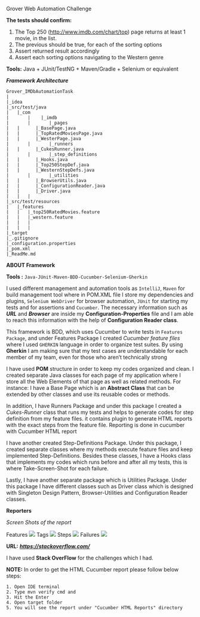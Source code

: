 Grover Web Automation Challenge

**The tests should confirm:**
1. The Top 250 (http://www.imdb.com/chart/top) page returns at least 1 movie, in the list.
2. The previous should be true, for each of the sorting options
3. Assert returned result accordingly
4. Assert each sorting options navigating to the Western genre

**Tools:**
   Java + JUnit/TestNG + Maven/Gradle + Selenium or equivalent


***Framework Architecture***

    Grover_IMDbAutomationTask
    |
    |_idea
    |_src/test/java
    |	|_com
    |       |    |_imdb
    |       |       |_pages
    |	|	   |_BasePage.java
    |	|	   |_TopRatedMoviesPage.java
    |	|	   |_WesterPage.java
    |       |       |_runners
    |	|	   |_CukesRunner.java
    |       |       |_step_definitions
    |	|	   |_Hooks.java
    |	|	   |_Top250StepDef.java
    |	|	   |_WesternStepDefs.java
    |       |       |_utilities
    |	|	   |_BrowserUtils.java
    |	|	   |_ConfigurationReader.java
    |	|	   |_Driver.java
    |   |   |   
    |_src/test/resources
    |	|_features
    |	|	|_top250RatedMovies.feature
    |	|	|_western.feature
    |   |   |
    |   |   |
    |_target
    |_.gitignore
    |_configuration.properties
    |_pom.xml
    |_ReadMe.md


**ABOUT Framework**

**Tools :** `Java-JUnit-Maven-BDD-Cucumber-Selenium-Gherkin`

I used different management and automation tools as `IntelliJ`, `Maven` for build management tool where in POM.XML file I store my dependencies and plugins, `Selenium WebDriver` for browser automation, `JUnit` for starting my tests and for assertions and `Cucumber`.
The necessary information such as _**URL**_ and **_Browser_** are inside my **Configuration-Properties** file and I am able to reach this information with the help of **Configuration Reader class**.

This framework is BDD, which uses Cucumber to write tests in `Features Package`, and under Features Package I created _Cucumber feature files_ where I used `GHERKIN` language in order to organize test suites. By using **Gherkin** I am making sure that my test cases are understandable for each member of my team, even for those who aren’t technically strong

I have used **POM** structure in order to keep my codes organized and clean. I created separate Java classes for each page of my application where I store all the Web Elements of that page as well as related methods. For instance: I have a Base Page which is an **Abstract Class** that can be extended by other classes and use its reusable codes or methods.

In addition, I have Runners Package and under this package I created a _Cukes-Runner_ class that runs my tests and helps to generate codes for step definition from my feature files.
it contains plugin to generate HTML reports with the exact steps from the feature file. Reporting is done in cucumber with Cucumber HTML report

I have another created Step-Definitions Package. Under this package, I created separate classes where my methods execute feature files and keep implemented Step-Definitions. Besides these classes, I have a Hooks class that implements my codes which runs before and after all my tests, this is where Take-Screen-Shot for each failure.


Lastly, I have another separate package which is Utilities Package. Under this package I have different classes such as Driver class which is designed with Singleton Design Pattern, Browser-Utilities and Configuration Reader classes.


**Reporters**

_Screen Shots of the report_

Features
![](../../Desktop/Feature.png)
Tags
![](../../Desktop/Tags.png)
Steps
![](../../Desktop/Steps.png)
Failures
![](../../Desktop/Failures.png)


**URL:** _**https://stackoverflow.com/**_ 

I have used **Stack OverFlow**  for the challenges which I had. 

**NOTE:**
In order to get the HTML Cucumber report please follow below steps:

    1. Open IDE terminal 
    2. Type mvn verify cmd and  
    3. Hit the Enter
    4. Open target folder 
    5. You will see the report under "Cucumber HTML Reports" directory


